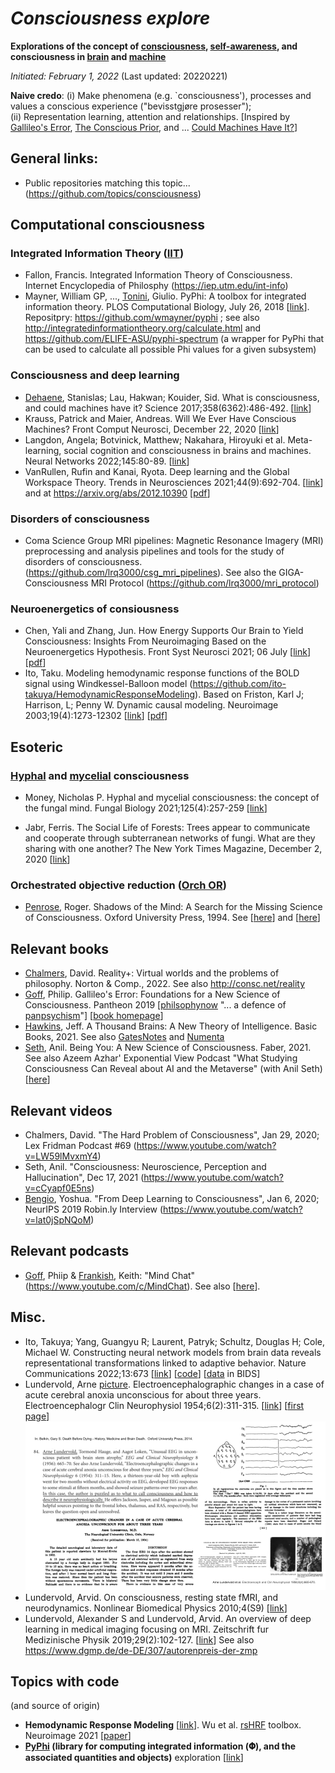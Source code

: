 # _Consciousness explore_


**Explorations of the concept of [consciousness](https://en.wikipedia.org/wiki/Consciousness), [self-awareness](https://en.wikipedia.org/wiki/Self-awareness), and  consciousness in [brain](https://en.wikipedia.org/wiki/Neural_correlates_of_consciousness) and [machine](https://en.wikipedia.org/wiki/Artificial_consciousness)**

 
_Initiated: February 1, 2022_ (Last updated: 20220221)

**Naive credo**: (i) Make phenomena (e.g. `consciousness'), processes and values a conscious experience ("bevisstgjøre prosesser");<br> (ii) Representation learning, attention and relationships. [Inspired by [Gallileo's Error](https://www.philipgoffphilosophy.com/books.html), [The Conscious Prior](https://arxiv.org/abs/1709.08568), and ... [Could Machines Have It?](https://www.science.org/doi/10.1126/science.aan8871)] 


## General links:

-  Public repositories matching this topic... (https://github.com/topics/consciousness)


## Computational consciousness

### Integrated Information Theory ([IIT](https://en.wikipedia.org/wiki/Integrated_information_theory))

- Fallon, Francis. Integrated Information Theory of Consciousness. Internet Encyclopedia of Philosphy  (https://iep.utm.edu/int-info)
- Mayner, William GP, ..., [Tonini](https://en.wikipedia.org/wiki/Giulio_Tononi), Giulio. PyPhi: A toolbox for integrated information theory. PLOS Computational Biology, July 26, 2018 [[link](https://journals.plos.org/ploscompbiol/article?id=10.1371/journal.pcbi.1006343)]. Repositpry: https://github.com/wmayner/pyphi
; see also http://integratedinformationtheory.org/calculate.html and https://github.com/ELIFE-ASU/pyphi-spectrum (a wrapper for PyPhi that can be used to calculate all possible Phi values for a given subsystem)

### Consciousness and deep learning

- [Dehaene](https://no.wikipedia.org/wiki/Stanislas_Dehaene), Stanislas; Lau, Hakwan; Kouider, Sid. What is consciousness, and could machines have it? Science 2017;358(6362):486-492. [[link](https://www.science.org/doi/10.1126/science.aan8871)]
- Krauss, Patrick and Maier, Andreas. Will We Ever Have Conscious Machines? Front Comput Neurosci, December 22, 2020 [[link](https://www.frontiersin.org/articles/10.3389/fncom.2020.556544/full)]
- Langdon, Angela; Botvinick, Matthew; Nakahara, Hiroyuki et al. Meta-learning, social cognition and consciousness in brains and machines. Neural Networks 2022;145:80-89. [[link](https://www.sciencedirect.com/science/article/pii/S0893608021003956)]
- VanRullen, Rufin and Kanai, Ryota. Deep learning and the Global Workspace Theory. Trends in Neurosciences  2021;44(9):692-704. [[link](https://www.cell.com/trends/neurosciences/fulltext/S0166-2236(21)00077-1)] and at https://arxiv.org/abs/2012.10390 [[pdf](https://arxiv.org/pdf/2012.10390.pdf)]



### Disorders of consciousness

- Coma Science Group MRI pipelines: Magnetic Resonance Imagery (MRI) preprocessing and analysis pipelines and tools for the study of disorders of consciousness. (https://github.com/lrq3000/csg_mri_pipelines). See also the GIGA-Consciousness MRI Protocol (https://github.com/lrq3000/mri_protocol)

### Neuroenergetics of consiousness

- Chen, Yali and Zhang, Jun. How Energy Supports Our Brain to Yield Consciousness: Insights From Neuroimaging Based on the Neuroenergetics Hypothesis. Front Syst Neurosci 2021; 06 July [[link](https://www.frontiersin.org/articles/10.3389/fnsys.2021.648860/full)] [[pdf](https://www.frontiersin.org/articles/10.3389/fnsys.2021.648860/pdf)]
- Ito, Taku. Modeling hemodynamic response functions of the BOLD signal using Windkessel-Balloon model (https://github.com/ito-takuya/HemodynamicResponseModeling). Based on Friston, Karl J; Harrison, L; Penny W. Dynamic causal modeling. Neuroimage 2003;19(4):1273-12302  [[link](https://pubmed.ncbi.nlm.nih.gov/12948688)] [[pdf](https://www.fil.ion.ucl.ac.uk/~karl/Dynamic%20causal%20modelling.pdf)]

## Esoteric

### [Hyphal](https://en.wikipedia.org/wiki/Hypha) and [mycelial](https://en.wikipedia.org/wiki/Mycelium) consciousness

- Money, Nicholas P. Hyphal and mycelial consciousness: the concept of the fungal mind. Fungal Biology 2021;125(4):257-259 [[link](https://www.sciencedirect.com/science/article/pii/S1878614621000246)]


- Jabr, Ferris. The Social Life of Forests: Trees appear to communicate and cooperate through subterranean networks of fungi. What are they sharing with one another? The New York Times Magazine, December 2, 2020  [[link](https://www.nytimes.com/interactive/2020/12/02/magazine/tree-communication-mycorrhiza.html)]

### Orchestrated objective reduction ([Orch OR](https://en.wikipedia.org/wiki/Orchestrated_objective_reduction))

- [Penrose](https://en.wikipedia.org/wiki/Roger_Penrose), Roger. Shadows of the Mind: A Search for the Missing Science of Consciousness. Oxford University Press, 1994. See [[here](https://en.wikipedia.org/wiki/Shadows_of_the_Mind)] and [[here](https://www.youtube.com/watch?v=Co8v5-0znf0)]


## Relevant books

- [Chalmers](https://en.wikipedia.org/wiki/David_Chalmers), David. Reality+:  Virtual worlds and the problems of philosophy. Norton & Comp., 2022.  See also http://consc.net/reality 
- [Goff](https://en.wikipedia.org/wiki/Philip_Goff_(philosopher)), Philip. Gallileo's Error: Foundations for a New Science of Consciousness. Pantheon 2019 [[philsophynow](https://philosophynow.org/issues/135/Galileos_Error_by_Philip_Goff) "... a defence of [panpsychism](https://en.wikipedia.org/wiki/Panpsychism)"] [[book homepage](https://www.philipgoffphilosophy.com/books.html)]
- [Hawkins](https://en.wikipedia.org/wiki/Jeff_Hawkins), Jeff. A Thousand Brains: A New Theory of Intelligence. Basic Books, 2021.   See also [GatesNotes](https://www.gatesnotes.com/Books/A-Thousand-Brains) and [Numenta](https://numenta.com/a-thousand-brains-by-jeff-hawkins)
- [Seth](https://en.wikipedia.org/wiki/Anil_Seth), Anil. Being You: A New Science of Consciousness. Faber, 2021. See also Azeem Azhar' Exponential View Podcast "What Studying Consciousness Can Reveal about AI and the Metaverse" (with Anil Seth) [[here](https://hbr.org/2019/04/podcast-exponential-view)]



## Relevant videos

- Chalmers, David. "The Hard Problem of Consciousness", Jan 29, 2020; Lex Fridman Podcast #69 (https://www.youtube.com/watch?v=LW59lMvxmY4)
- Seth, Anil. "Consciousness: Neuroscience, Perception and Hallucination", Dec 17, 2021 (https://www.youtube.com/watch?v=cCyapf0E5ns)
- [Bengio](https://en.wikipedia.org/wiki/Yoshua_Bengio), Yoshua. "From Deep Learning to Consciousness", Jan 6, 2020; NeurIPS 2019 Robin.ly Interview (https://www.youtube.com/watch?v=lat0jSpNQoM)


## Relevant podcasts

- [Goff](https://www.philipgoffphilosophy.com), Phiip &  [Frankish](https://www.keithfrankish.com), Keith: "Mind Chat" (https://www.youtube.com/c/MindChat). See also [[here](https://philosophybreak.com/articles/mind-chat-philip-goff-keith-frankish-why-we-are-conscious)].


## Misc.

- Ito, Takuya; Yang, Guangyu R; Laurent, Patryk; Schultz, Douglas H; Cole, Michael W. Constructing neural network models from brain data reveals representational transformations linked to adaptive behavior. Nature Communications 2022;13:673 [[link](https://www.nature.com/articles/s41467-022-28323-7)] [[code](https://github.com/ito-takuya/sr_enn)] [[data](https://openneuro.org/datasets/ds003701/versions/1.0.1) in BIDS]
- Lundervold, Arne [picture](https://collections.nlm.nih.gov/catalog/nlm:nlmuid-101422162-img). Electroencephalographic changes in a case of acute cerebral anoxia unconscious for about three years. Electroencephalogr Clin Neurophysiol 1954;6(2):311-315. [[link](https://www.sciencedirect.com/science/article/abs/pii/0013469454900346?via%3Dihub)] [[first page](https://www.sciencedirect.com/sdfe/pdf/download/eid/1-s2.0-0013469454900346/first-page-pdf)] 
     <img src="assets/Arne_Lundervold_Consciousness.png" width="900"/>
- Lundervold, Arvid. On consciousness, resting state fMRI, and neurodynamics. Nonlinear Biomedical Physics 2010;4(S9) [[link](https://nonlinearbiomedphys.biomedcentral.com/articles/10.1186/1753-4631-4-S1-S9)]
- Lundervold, Alexander S and Lundervold, Arvid. An overview of deep learning in medical imaging focusing on MRI. Zeitschrift fur Medizinische Physik 2019;29(2):102-127. [[link](https://www.sciencedirect.com/science/article/pii/S0939388918301181)]  See also https://www.dgmp.de/de-DE/307/autorenpreis-der-zmp



## Topics with code 
(and source of origin)

- **Hemodynamic Response Modeling**  [[link](./code/HemodynamicResponseModeling)]. Wu et al. [rsHRF](https://github.com/compneuro-da/rsHRF) toolbox. Neuroimage 2021 [[paper](https://www.sciencedirect.com/science/article/pii/S1053811921008648)]
- **[PyPhi](https://github.com/wmayner/pyphi) (library for computing integrated information (𝚽), and the associated quantities and objects)** exploration [[link](./code/PyPhi)]

